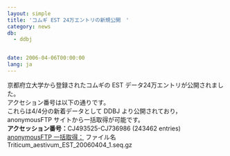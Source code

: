 ```yaml
---
layout: simple
title: 'コムギ EST 24万エントリの新規公開　'
category: news
db:
  - ddbj


date: 2006-04-06T00:00:00
lang: ja
---
```


<html>京都府立大学から登録されたコムギの EST データ24万エントリが公開されました。<br>アクセション番号は以下の通りです。<br>これらは4/4分の新着データとして DDBJ より公開されており，anonymousFTP サイトから一括取得が可能です。<br><b>アクセッション番号：</b>CJ493525-CJ736986 (243462 entries)<br><a href="ftp://ftp.ddbj.nig.ac.jp/ddbj_database/mass/Triticum_aestivum_EST">anonymousFTP 一括取得：</a> ファイル名　Triticum_aestivum_EST_20060404_1.seq.gz</html>
